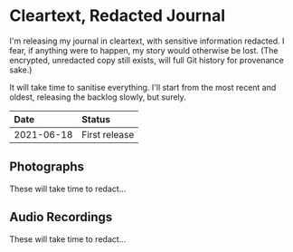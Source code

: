 # Cleartext, Redacted Journal

I'm releasing my journal in cleartext, with sensitive information
redacted. I fear, if anything were to happen, my story would otherwise
be lost. (The encrypted, unredacted copy still exists, will full Git
history for provenance sake.)

It will take time to sanitise everything. I'll start from the most
recent and oldest, releasing the backlog slowly, but surely.

| Date       | Status                                                  |
| :--------- | :------------------------------------------------------ |
| 2021-06-18 | First release                                           |

## Photographs

These will take time to redact...

## Audio Recordings

These will take time to redact...
